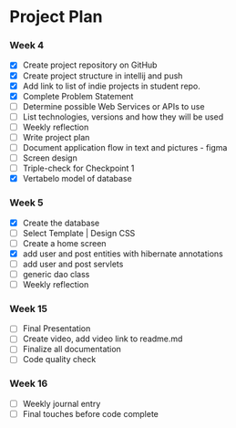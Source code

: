 # Project Plan

### Week 4
- [x] Create project repository on GitHub
- [x] Create project structure in intellij and push
- [x] Add link to list of indie projects in student repo.
- [x] Complete Problem Statement
- [ ] Determine possible Web Services or APIs to use
- [ ] List technologies, versions and how they will be used
- [ ] Weekly reflection
- [ ] Write project plan
- [ ] Document application flow in text and pictures - figma
- [ ] Screen design
- [ ] Triple-check for Checkpoint 1
- [x] Vertabelo model of database

### Week 5
- [x] Create the database
- [ ] Select Template | Design CSS
- [ ] Create a home screen
- [x] add user and post entities with hibernate annotations
- [ ] add user and post servlets
- [ ] generic dao class
- [ ] Weekly reflection

### Week 15
- [ ] Final Presentation
- [ ] Create video, add video link to readme.md
- [ ] Finalize all documentation
- [ ] Code quality check

### Week 16
- [ ] Weekly journal entry
- [ ] Final touches before code complete